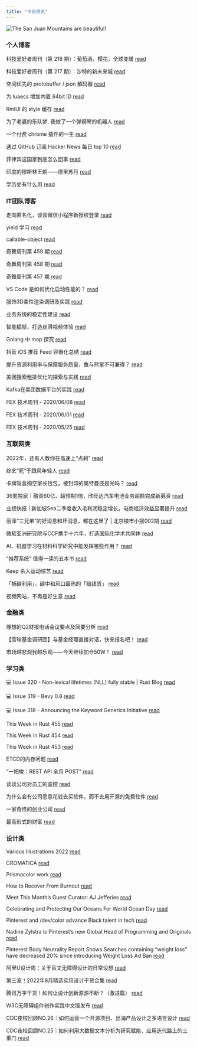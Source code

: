 ```yaml
---
title: "今日资讯"
---
```


![The San Juan Mountains are beautiful!](https://cn.bing.com/th?id=OHR.GreatWhiteRoller_EN-US2453743631_UHD.jpg "San Juan Mountains")

### 个人博客

   科技爱好者周刊（第 218 期）：葡萄酒，樱花，全球变暖 [read](http://www.ruanyifeng.com/blog/2022/08/weekly-issue-218.html)

   科技爱好者周刊（第 217 期）：沙特的新未来城 [read](http://www.ruanyifeng.com/blog/2022/08/weekly-issue-217.html)

   空间优先的 protobuffer / json 解码器 [read](https://blog.codingnow.com/2022/08/memory_compat_protobuffer_json_unmarshaling.html)

   为 luaecs 增加内置 64bit ID [read](https://blog.codingnow.com/2022/08/luaecs_eid.html)

   RmlUI 的 style 缓存 [read](https://blog.codingnow.com/2022/07/rmlui_style_cache.html)

   为了老婆的乐队梦, 我做了一个弹钢琴的机器人 [read](https://blog.t9t.io/modsoul-2022-07-29/)

   一个付费 chrome 插件的一生 [read](https://blog.t9t.io/star-history-2021-01-21/)

   通过 GitHub 订阅 Hacker News 每日 top 10 [read](https://blog.t9t.io/headllines-2020-09-03/)

   菲律宾这国家到底怎么回事 [read](https://www.kymjs.com/history/2022/05/11/01)

   印度的穆斯林王朝——德里苏丹 [read](https://www.kymjs.com/pay/history/2022/05/08/01)

   学历史有什么用 [read](https://www.kymjs.com/history/2022/05/04/01)

### IT团队博客

   走向匿名化，谈谈微信小程序新授权登录 [read](http://www.alloyteam.com/2021/04/15431/)

   yield 学习 [read](http://www.alloyteam.com/2021/03/15427/)

   callable-object [read](http://www.alloyteam.com/2021/03/callable-object/)

   奇舞周刊第 459 期 [read](https://weekly.75.team/issue459.html)

   奇舞周刊第 458 期 [read](https://weekly.75.team/issue458.html)

   奇舞周刊第 457 期 [read](https://weekly.75.team/issue457.html)

   VS Code 是如何优化启动性能的？ [read](https://fed.taobao.org/blog/taofed/do71ct/wpsf10)

   服饰3D柔性渲染调研及实践 [read](https://fed.taobao.org/blog/taofed/do71ct/fufsgh)

   业务系统的稳定性建设 [read](https://fed.taobao.org/blog/taofed/do71ct/fc3cy0)

   智能插帧，打造丝滑视频体验 [read](https://blog.csdn.net/ByteDanceTech/article/details/126357576)

   Golang 中 map 探究 [read](https://blog.csdn.net/ByteDanceTech/article/details/126314053)

   抖音 iOS 推荐 Feed 容器化总结 [read](https://blog.csdn.net/ByteDanceTech/article/details/126239407)

   提升资源利用率与保障服务质量，鱼与熊掌不可兼得？ [read](https://tech.meituan.com/2022/08/11/load-auto-regulator.html)

   美团搜索粗排优化的探索与实践 [read](https://tech.meituan.com/2022/08/11/coarse-ranking-exploration-practice.html)

   Kafka在美团数据平台的实践 [read](https://tech.meituan.com/2022/08/04/the-practice-of-kafka-in-the-meituan-data-platform.html)

   FEX 技术周刊 - 2020/06/08 [read](http://fex.baidu.com/blog/2020/06/fex-weekly-08//)

   FEX 技术周刊 - 2020/06/01 [read](http://fex.baidu.com/blog/2020/06/fex-weekly-01//)

   FEX 技术周刊 - 2020/05/25 [read](http://fex.baidu.com/blog/2020/05/fex-weekly-25//)

### 互联网类

   2022年，还有人教你在高速上“点刹” [read](http://www.huxiu.com/article/637297.html?f=wangzhan)

   综艺“死”于跟风年轻人 [read](http://www.huxiu.com/article/636204.html?f=wangzhan)

   卡牌盲盒掏空家长钱包，被封印的奥特曼还是光吗？ [read](http://www.huxiu.com/article/637013.html?f=wangzhan)

   36氪独家｜融资60亿、超预期1倍，欣旺达汽车电池业务超额完成新募资 [read](https://36kr.com/p/1874040391666825)

   业绩快报 \| 新加坡Sea二季度收入毛利润稳定增长，电商经济效益显著提升 [read](https://36kr.com/p/1873947187154056)

   丽泽“三兄弟”的好消息和坏消息，都在这里了 \| 北京楼市小报002期 [read](https://36kr.com/p/1871950856393223)

   微软亚洲研究院与CCF携手十六年，打造国际化学术共同体 [read](https://www.msra.cn/zh-cn/news/features/msra-ccf)

   AI、机器学习在材料科学研究中能发挥哪些作用？ [read](https://www.msra.cn/zh-cn/news/features/tie-yan-liu-linwang-wang)

   “推荐系统” 值得一读的五本书 [read](https://www.msra.cn/zh-cn/news/features/book-list-on-recommender-systems)

   Keep 杀入运动综艺 [read](http://www.geekpark.net/news/306609)

   「捕碳利用」，碳中和风口最热的「赔钱货」 [read](http://www.geekpark.net/news/306557)

   视频网站，不再是好生意 [read](http://www.geekpark.net/news/306489)

### 金融类

   理想的Q2财报电话会议要点及简要分析 [read](http://xueqiu.com/5436386345/228108086)

   【雪球基金调研团】与基金经理直接对话，快来报名吧！ [read](http://xueqiu.com/9485866208/228182984)

   市场越悲观我越乐观——今天继续加仓50W！ [read](http://xueqiu.com/5941996397/228160449)

### 学习类

   💻 Issue 320 - Non-lexical lifetimes (NLL) fully stable \| Rust Blog [read](https://rust.libhunt.com/newsletter/320)

   💻 Issue 319 - Bevy 0.8 [read](https://rust.libhunt.com/newsletter/319)

   💻 Issue 318 - Announcing the Keyword Generics Initiative [read](https://rust.libhunt.com/newsletter/318)

   This Week in Rust 455 [read](https://this-week-in-rust.org/blog/2022/08/10/this-week-in-rust-455/)

   This Week in Rust 454 [read](https://this-week-in-rust.org/blog/2022/08/03/this-week-in-rust-454/)

   This Week in Rust 453 [read](https://this-week-in-rust.org/blog/2022/07/27/this-week-in-rust-453/)

   ETCD的内存问题 [read](https://coolshell.cn/articles/22242.html)

   “一把梭：REST API 全用 POST” [read](https://coolshell.cn/articles/22173.html)

   谈谈公司对员工的监控 [read](https://coolshell.cn/articles/22157.html)

   为什么会有公司愿意花钱去买软件，而不去用开源的免费软件 [read](https://wanqu.co/p/7581?s=rss)

   一家奇怪的创业公司 [read](https://wanqu.co/p/7580?s=rss)

   最高形式的财富 [read](https://wanqu.co/p/7579?s=rss)

### 设计类

   Various Illustrations 2022 [read](https://www.behance.net/gallery/150497111/Various-Illustrations-2022)

   CROMATICA [read](https://www.behance.net/gallery/150155301/CROMATICA)

   Prismacolor work [read](https://www.behance.net/gallery/144559821/Prismacolor-work)

   How to Recover From Burnout [read](https://medium.com/behance-blog/how-to-recover-from-burnout-d9d783a09c68?source=rss-f5272b7f3182------2)

   Meet This Month’s Guest Curator: AJ Jefferies [read](https://medium.com/behance-blog/meet-this-months-guest-curator-aj-jeffries-df95220b780f?source=rss-f5272b7f3182------2)

   Celebrating and Protecting Our Oceans For World Ocean Day [read](https://medium.com/behance-blog/celebrating-and-protecting-our-oceans-for-world-ocean-day-2c24a64c913e?source=rss-f5272b7f3182------2)

   Pinterest and /dev/color advance Black talent in tech [read](https://newsroom.pinterest.com/en/post/pinterest-and-devcolor-advance-black-talent-in-tech)

   Nadine Zylstra is Pinterest’s new Global Head of Programming and Originals [read](https://newsroom.pinterest.com/en/post/nadine-zylstra-is-pinterests-new-global-head-of-programming-and-originals)

   Pinterest Body Neutrality Report Shows Searches containing “weight loss” have decreased 20% since introducing Weight Loss Ad Ban [read](https://newsroom.pinterest.com/en/post/pinterest-body-neutrality-report-shows-searches-containing-weight-loss-have-decreased-20-since)

   阿里U设计周：关于盲文无障碍设计的日常设想 [read](https://www.uisdc.com/visually-impaired-diary-2022)

   第三波！2022年8月精选实用设计干货合集 [read](https://www.uisdc.com/2022-8-design-resources-vol3)

   腾讯万字干货！如何让设计创新源源不断？（激进篇） [read](https://www.uisdc.com/incremental-change-2)

   W3C无障碍组件创作实践中文版发布 [read](https://cdc.tencent.com/2022/08/12/w3c%e6%97%a0%e9%9a%9c%e7%a2%8d%e7%bb%84%e4%bb%b6%e5%88%9b%e4%bd%9c%e5%ae%9e%e8%b7%b5%e4%b8%ad%e6%96%87%e7%89%88%e5%8f%91%e5%b8%83/)

   CDC夜校回顾NO.26｜如何运营一个开源项目、出海产品设计之多语言设计 [read](https://cdc.tencent.com/2022/07/19/cdc%e5%a4%9c%e6%a0%a1%e5%9b%9e%e9%a1%beno-26%ef%bd%9c%e5%a6%82%e4%bd%95%e8%bf%90%e8%90%a5%e4%b8%80%e4%b8%aa%e5%bc%80%e6%ba%90%e9%a1%b9%e7%9b%ae%e3%80%81%e5%87%ba%e6%b5%b7%e4%ba%a7%e5%93%81%e8%ae%be/)

   CDC夜校回顾NO.25｜如何利用大数据文本分析为研究赋能、应用迭代路上的三重门 [read](https://cdc.tencent.com/2022/06/08/cdc%e5%a4%9c%e6%a0%a1%e5%9b%9e%e9%a1%beno-25%ef%bd%9c%e5%a6%82%e4%bd%95%e5%88%a9%e7%94%a8%e5%a4%a7%e6%95%b0%e6%8d%ae%e6%96%87%e6%9c%ac%e5%88%86%e6%9e%90%e4%b8%ba%e7%a0%94%e7%a9%b6%e8%b5%8b%e8%83%bd-2/)

